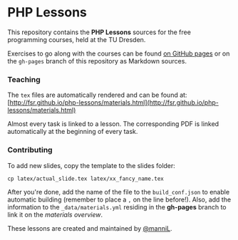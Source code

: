 # PHP Lessons

This repository contains the __PHP Lessons__ sources for the free programming courses, held at the TU Dresden.

Exercises to go along with the courses can be found [on GitHub pages](http://fsr.github.io/php-lessons/) or on the `gh-pages` branch of this repository as Markdown sources.


### Teaching

The `tex` files are automatically rendered and can be found at:
[http://fsr.github.io/php-lessons/materials.html](http://fsr.github.io/php-lessons/materials.html)

Almost every task is linked to a lesson. The corresponding PDF is linked automatically at the beginning of every task.


### Contributing

To add new slides, copy the template to the slides folder:
```
cp latex/actual_slide.tex latex/xx_fancy_name.tex
```

After you're done, add the name of the file to the `build_conf.json` to enable automatic building (remember to place a `,` on the line before!).
Also, add the information to the `_data/materials.yml` residing in the __gh-pages__ branch to link it on the _materials overview_.



These lessons are created and maintained by [@manniL](https://github.com/manniL).

